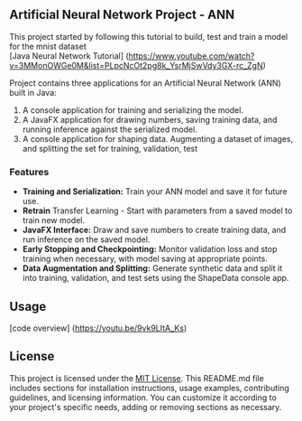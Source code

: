 ## Artificial Neural Network Project - ANN

This project started by following this tutorial to build, test and train a model for the mnist dataset  
[Java Neural Network Tutorial] (https://www.youtube.com/watch?v=3MMonOWGe0M&list=PLpcNcOt2pg8k_YsrMjSwVdy3GX-rc_ZgN)  

Project contains three applications for an Artificial Neural Network (ANN) built in Java:  

1. A console application for training and serializing the model.
2. A JavaFX application for drawing numbers, saving training data, and running inference against the serialized model.
3. A console application for shaping data. Augmenting a dataset of images, and splitting the set for training, validation, test  
 

### Features

- **Training and Serialization:** Train your ANN model and save it for future use.
- **Retrain** Transfer Learning - Start with parameters from a saved model to train new model.
- **JavaFX Interface:** Draw and save numbers to create training data, and run inference on the saved model.
- **Early Stopping and Checkpointing:** Monitor validation loss and stop training when necessary, with model saving at appropriate points.
- **Data Augmentation and Splitting:** Generate synthetic data and split it into training, validation, and test sets using the ShapeData console app.

## Usage
[code overview] (https://youtu.be/9vk9LItA_Ks)  


## License

This project is licensed under the [MIT License](LICENSE.md).
This README.md file includes sections for installation instructions, usage examples, contributing guidelines, and licensing information. You can customize it according to your project's specific needs, adding or removing sections as necessary.
